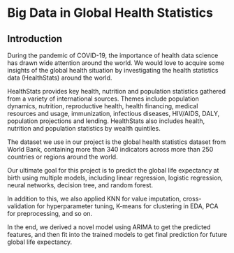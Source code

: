 # Big Data in Global Health Statistics

## Introduction

During the pandemic of COVID-19, the importance of health data science has drawn wide attention around the world. We would love to acquire some insights of the global health situation by investigating the health statistics data (HealthStats) around the world.

HealthStats provides key health, nutrition and population statistics gathered from a variety of international sources. Themes include population dynamics, nutrition, reproductive health, health financing, medical resources and usage, immunization, infectious diseases, HIV/AIDS, DALY, population projections and lending. HealthStats also includes health, nutrition and population statistics by wealth quintiles.

The dataset we use in our project is the global health statistics dataset from World Bank, containing more than 340 indicators across more than 250 countries or regions around the world.

Our ultimate goal for this project is to predict the global life expectancy at birth using multiple models, including linear regression, logistic regression, neural networks, decision tree, and random forest.

In addition to this, we also applied KNN for value imputation, cross-validation for hyperparameter tuning, K-means for clustering in EDA, PCA for preprocessing, and so on.

In the end, we derived a novel model using ARIMA to get the predicted features, and then fit into the trained models to get final prediction for future global life expectancy.

